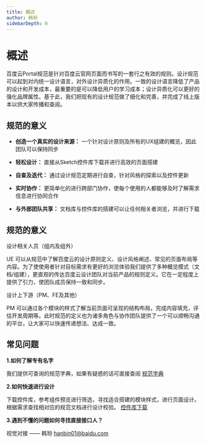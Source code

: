 ```yaml
---
title: 概述
author: 韩玢
sidebarDepth: 0
---
```


# 概述

百度云Portal规范是针对百度云官网页面而书写的一套行之有效的规则。设计规范可以起到对内统一设计语言，对外设计异质化的作用。一致的设计语言降低了产品的设计和开发成本，最重要的是可以降低用户的学习成本；设计异质化可以更好的强化品牌属性。基于此，我们把现有的设计规范做了细化和完善，并完成了线上版本以供大家传播和查阅。

## 规范的意义

- **创造一个真实的设计来源：** 一个针对设计原则及所有的UX组建的概览，因此团队可以保持同步

- **轻松设计：** 直接从Sketch控件库下载并进行高效的页面搭建

- **自查及迭代：** 通过设计规范定期进行自查，针对风格的探索以及控件更新

- **实时协作：** 更简单化的进行跨部门协作，使每个使用的人都能够及时了解需求信息进行协同合作
- **与外部团队共享：** 文档库与控件库的搭建可以让任何相关者浏览，并进行下载


## 规范的意义


设计相关人员（组内及组外）

UE 可以从规范中了解百度云的设计原则定义、设计风格阐述、常见的页面布局等内容。为了使使用者针对目标需求有更好的浏览体验我们提供了多种概览模式（文档/组建），更直观的传达百度云设计团队对当前产品的规则定义。它在一定程度上提供了引力，使团队成员保持一致和同步。

设计上下游（PM、FE及其他）

PM 可以通过各个模块的样式了解当前页面可呈现的结构布局，完成内容填充，评估开发周期等。此时规范的定义也为诸多角色与协作团队提供了一个可以顺畅沟通的平台，让大家可以快速传递想法、达成一致。


## 常见问题

**1.如何了解专有名字**

我们提供可查询的规范字典，如果有疑惑的话可直接查阅 [规范字典](/appendix/)

**2.如何快速进行设计**

下载控件库，参考组件预览进行筛选，寻找适合搭建的模块样式，进行页面设计。根据需求查找相对应的规范文档进行设计校验。 [控件库下载](/appendix/)

**3.遇到不懂的问题如何寻找直接接口人？**

视觉对接 —— 韩玢 <hanbin01@baidu.com> 

